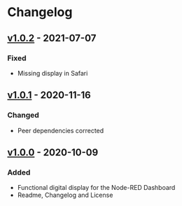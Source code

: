 # Changelog

## [v1.0.2] - 2021-07-07

### Fixed
- Missing display in Safari

## [v1.0.1] - 2020-11-16

### Changed
- Peer dependencies corrected

## [v1.0.0] - 2020-10-09

### Added
- Functional digital display for the Node-RED Dashboard
- Readme, Changelog and License

[v1.0.2]: https://github.com/patrickknabe/node-red-contrib-ui-digital-display/compare/v1.0.1...v1.0.2
[v1.0.1]: https://github.com/patrickknabe/node-red-contrib-ui-digital-display/compare/v1.0.0...v1.0.1
[v1.0.0]: https://github.com/patrickknabe/node-red-contrib-ui-digital-display/releases/tag/v1.0.0